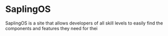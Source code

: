 # SaplingOS
SaplingOS is a site that allows developers of all skill levels to easily find the components and features they need for thei
